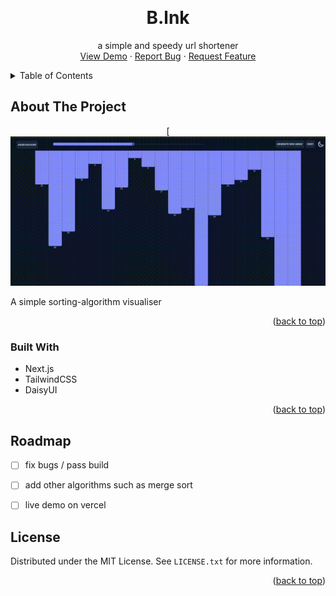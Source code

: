 <!-- Improved compatibility of back to top link: See: https://github.com/othneildrew/Best-README-Template/pull/73 -->
<a name="readme-top"></a>
<!--
*** Thanks for checking out the Best-README-Template. If you have a suggestion
*** that would make this better, please fork the repo and create a pull request
*** or simply open an issue with the tag "enhancement".
*** Don't forget to give the project a star!
*** Thanks again! Now go create something AMAZING! :D
-->



<!-- PROJECT SHIELDS -->
<!--
*** I'm using markdown "reference style" links for readability.
*** Reference links are enclosed in brackets [ ] instead of parentheses ( ).
*** See the bottom of this document for the declaration of the reference variables
*** for contributors-url, forks-url, etc. This is an optional, concise syntax you may use.
*** https://www.markdownguide.org/basic-syntax/#reference-style-links
-->


<!-- PROJECT LOGO -->
<br />
<div align="center">


  <h1 align="center">B.lnk</h1>

  <p align="center">
    a simple and speedy url shortener
    <br />
    <a href="https://Algosort.fraserws.dev/">View Demo</a>
    ·
    <a href="https://Algosort.com/fraserws/blnk/issues">Report Bug</a>
    ·
    <a href="https://Algosort.com/fraserws/blnk/issues">Request Feature</a>
  </p>
</div>



<!-- TABLE OF CONTENTS -->
<details>
  <summary>Table of Contents</summary>
  <ol>
    <li>
      <a href="#about-the-project">About The Project</a>
      <ul>
        <li><a href="#built-with">Built With</a></li>
      </ul>
    </li>
    </li>
    <li><a href="#license">License</a></li>
  </ol>
</details>



<!-- ABOUT THE PROJECT -->
## About The Project
<div align="center">

[![](https://github.com/fraserws/Algosort/blob/main/algodemo.gif)
</div align="center">
A simple sorting-algorithm visualiser

<p align="right">(<a href="#readme-top">back to top</a>)</p>



### Built With





* Next.js
* TailwindCSS
* DaisyUI

<p align="right">(<a href="#readme-top">back to top</a>)</p>


<!-- ROADMAP -->
## Roadmap

- [ ] fix bugs / pass build
- [ ] add other algorithms such as merge sort
- [ ] live demo on vercel









<!-- LICENSE -->
## License

Distributed under the MIT License. See `LICENSE.txt` for more information.

<p align="right">(<a href="#readme-top">back to top</a>)</p>





